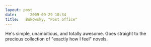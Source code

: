```yaml
---
layout: post
date:      2009-09-29 10:34
title:   Bukowsky, "Post office"
---
```


He's simple, unambitious, and totally awesome.
Goes straight to the precious collection of "exactly how I feel" novels.
